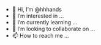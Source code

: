 - 👋 Hi, I’m @hhhands
- 👀 I’m interested in ...
- 🌱 I’m currently learning ...
- 💞️ I’m looking to collaborate on ...
- 📫 How to reach me ...

<!---
hhhands/hhhands is a ✨ special ✨ repository because its `README.md` (this file) appears on your GitHub profile.
You can click the Preview link to take a look at your changes.
--->
